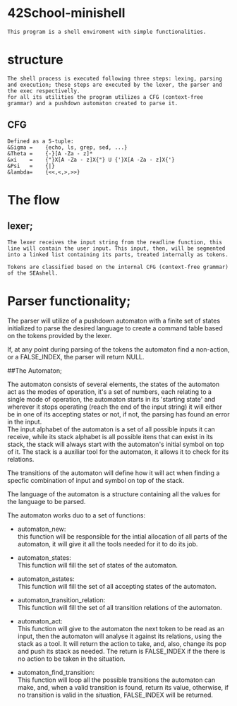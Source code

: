 # 42School-minishell
    This program is a shell enviroment with simple functionalities.  

# structure  

    The shell process is executed following three steps: lexing, parsing and execution; these steps are executed by the lexer, the parser and the exec respectivelly.  
    for all its utilities the program utilizes a CFG (context-free grammar) and a pushdown automaton created to parse it.  
## CFG  
    Defined as a 5-tuple:  
    &Sigma =    {echo, ls, grep, sed, ...}  
    &Theta =    {-}[A -Za - z]*  
    &xi    =    {"}X[A -Za - z]X{"} U {'}X[A -Za - z]X{'}  
    &Psi   =    {|}  
    &lambda=    {<<,<,>,>>}  

# The flow  

## lexer; 
    The lexer receives the input string from the readline function, this line will contain the user input. This input, then, will be segmented into a linked list containing its parts, treated internally as tokens.

    Tokens are classified based on the internal CFG (context-free grammar) of the SEAshell.


# Parser functionality;  

The parser will utilize of a pushdown automaton with a finite set of states initialized to parse the desired language to create a command table based on the tokens provided by the lexer.  

If, at any point during parsing of the tokens the automaton find a non-action, or a FALSE_INDEX, the parser will return NULL.  

##The Automaton;  

The automaton consists of several elements, the states of the automaton act as the modes of operation, it's a set of numbers, each relating to a single mode of operation, the automaton starts in its 'starting state' and wherever it stops operating (reach the end of the input string) it will either be in one of its accepting states or not, if not, the parsing has found an error in the input.  
The input alphabet of the automaton is a set of all possible inputs it can receive, while its stack alphabet is all possible itens that can exist in its stack, the stack will always start with the automaton's initial symbol on top of it. The stack is a auxiliar tool for the automaton, it allows it to check for its relations.  

The transitions of the automaton will define how it will act when finding a specfic combination of input and symbol on top of the stack.  

The language of the automaton is a structure containing all the values for the language to be parsed.  

The automaton works duo to a set of functions:  

- automaton_new:  
    this function will be responsible for the intial allocation of all parts of the automaton, it will give it all the tools needed for it to do its job.  

- automaton_states:  
    This function will fill the set of states of the automaton.  

- automaton_astates:  
    This function will fill the set of all accepting states of the automaton.  

- automaton_transition_relation:  
    This function will fill the set of all transition relations of the automaton.  

- automaton_act:  
    This function will give to the automaton the next token to be read as an input, then the automaton will analyse it against its relations, using the stack as a tool. It will return the action to take, and, also, change its pop and push its stack as needed. The return is FALSE_INDEX if the there is no action to be taken in the situation.  

- automaton_find_transition:  
    This function will loop all the possible transitions the automaton can make, and, when a valid transition is found, return its value, otherwise, if no transition is valid in the situation, FALSE_INDEX will be returned. 


